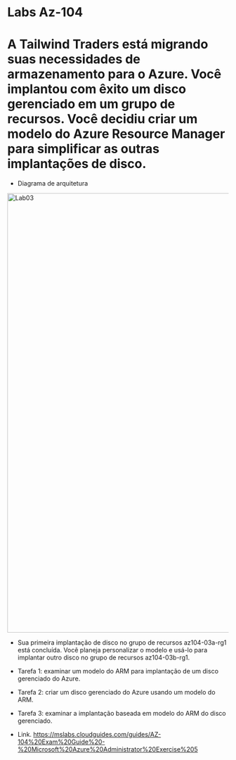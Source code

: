 # Labs Az-104

# A Tailwind Traders está migrando suas necessidades de armazenamento para o Azure. Você implantou com êxito um disco gerenciado em um grupo de recursos. Você decidiu criar um modelo do Azure Resource Manager para simplificar as outras implantações de disco.

- Diagrama de arquitetura
</p>
<img src="https://user-images.githubusercontent.com/91704169/277471170-0fe93007-4e48-4e2d-ba1f-a7ec21f2ada4.png" min-width=1000px" max-width="1000px" width="1000px" align="center" alt="Lab03">

</p>

- Sua primeira implantação de disco no grupo de recursos az104-03a-rg1 está concluída. Você planeja personalizar o modelo e usá-lo para implantar outro disco no grupo de recursos az104-03b-rg1.

- Tarefa 1: examinar um modelo do ARM para implantação de um disco gerenciado do Azure.

- Tarefa 2: criar um disco gerenciado do Azure usando um modelo do ARM.

- Tarefa 3: examinar a implantação baseada em modelo do ARM do disco gerenciado.

- Link. https://mslabs.cloudguides.com/guides/AZ-104%20Exam%20Guide%20-%20Microsoft%20Azure%20Administrator%20Exercise%205

